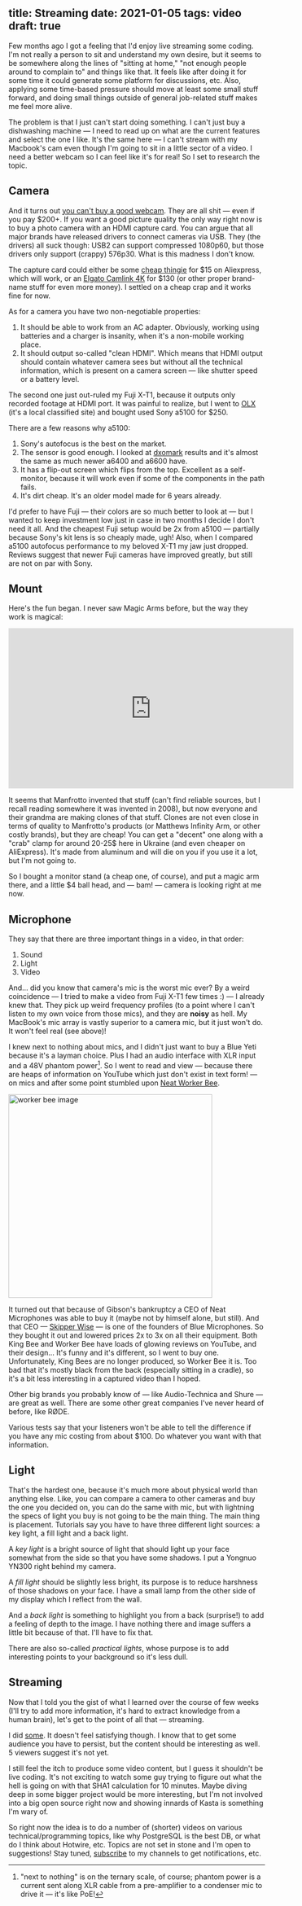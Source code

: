 title: Streaming
date: 2021-01-05
tags: video
draft: true
----

Few months ago I got a feeling that I'd enjoy live streaming some coding. I'm not really a person to sit and understand my own desire, but it seems to be somewhere along the lines of "sitting at home," "not enough people around to complain to" and things like that. It feels like after doing it for some time it could generate some platform for discussions, etc. Also, applying some time-based pressure should move at least some small stuff forward, and doing small things outside of general job-related stuff makes me feel more alive.

The problem is that I just can't start doing something. I can't just buy a dishwashing machine  — I need to read up on what are the current features and select the one I like. It's the same here  — I can't stream with my Macbook's cam even though I'm going to sit in a little sector of a video. I need a better webcam so I can feel like it's for real! So I set to research the topic.


## Camera

And it turns out [you can't buy a good webcam](https://vsevolod.net/good-webcams/). They are all shit — even if you pay $200+. If you want a good picture quality the only way right now is to buy a photo camera with an HDMI capture card. You can argue that all major brands have released drivers to connect cameras via USB. They (the drivers) all suck though: USB2 can support compressed 1080p60, but those drivers only support (crappy) 576p30. What is this madness I don't know.

The capture card could either be some [cheap thingie](https://aliexpress.com/item/4000917130635.html) for $15 on Aliexpress, which will work, or an [Elgato Camlink 4K](https://www.amazon.com/dp/B07K3FN5MR) for $130 (or other proper brand-name stuff for even more money). I settled on a cheap crap and it works fine for now.

As for a camera you have two non-negotiable properties:

1) It should be able to work from an AC adapter. Obviously, working using batteries and a charger is insanity, when it's a non-mobile working place.
2) It should output so-called "clean HDMI". Which means that HDMI output should contain whatever camera sees but without all the technical information, which is present on a camera screen  — like shutter speed or a battery level.

The second one just out-ruled my Fuji X-T1, because it outputs only recorded footage at HDMI port. It was painful to realize, but I went to [OLX](https://www.olx.ua/) (it's a local classified site) and bought used Sony a5100 for $250. 

There are a few reasons why a5100:

1) Sony's autofocus is the best on the market.
2) The sensor is good enough. I looked at [dxomark](https://www.dxomark.com/sony-a5100-sensor-review-uncompromising-performance/) results and it's almost the same as much newer a6400 and a6600 have.
3) It has a flip-out screen which flips from the top. Excellent as a self-monitor, because it will work even if some of the components in the path fails.
4) It's dirt cheap. It's an older model made for 6 years already.

I'd prefer to have Fuji — their colors are so much better to look at — but I wanted to keep investment low just in case in two months I decide I don't need it all. And the cheapest Fuji setup would be 2x from a5100 — partially because Sony's kit lens is so cheaply made, ugh! Also, when I compared a5100 autofocus performance to my beloved X-T1 my jaw just dropped. Reviews suggest that newer Fuji cameras have improved greatly, but still are not on par with Sony.


## Mount

Here's the fun began. I never saw Magic Arms before, but the way they work is magical:

<iframe width="560" height="315" src="https://www.youtube.com/embed/yfE00pXkL8U" frameborder="0" allow="accelerometer; autoplay; clipboard-write; encrypted-media; gyroscope; picture-in-picture" allowfullscreen></iframe>

It seems that Manfrotto invented that stuff (can't find reliable sources, but I recall reading somewhere it was invented in 2008), but now everyone and their grandma are making clones of that stuff. Clones are not even close in terms of quality to Manfrotto's products (or Matthews Infinity Arm, or other costly brands), but they are cheap! You can get a "decent" one along with a "crab" clamp for around 20-25$ here in Ukraine (and even cheaper on AliExpress). It's made from aluminum and will die on you if you use it a lot, but I'm not going to.

So I bought a monitor stand (a cheap one, of course), and put a magic arm there, and a little $4 ball head, and — bam! — camera is looking right at me now.


## Microphone

They say that there are three important things in a video, in that order:

1. Sound
2. Light
3. Video

And... did you know that camera's mic is the worst mic ever? By a weird coincidence — I tried to make a video from Fuji X-T1 few times :) — I already knew that. They pick up weird frequency profiles (to a point where I can't listen to my own voice from those mics), and they are **noisy** as hell. My MacBook's mic array is vastly superior to a camera mic, but it just won't do. It won't feel real (see above)!

I knew next to nothing about mics, and I didn't just want to buy a Blue Yeti because it's a layman choice. Plus I had an audio interface with XLR input and a 48V phantom power[^1]. So I went to read and view — because there are heaps of information on YouTube which just don't exist in text form! — on mics and after some point stumbled upon [Neat Worker Bee](https://www.neatmic.com/bee/worker-bee-microphone/).

[^1]: "next to nothing" is on the ternary scale, of course; phantom power is a current sent along XLR cable from a pre-amplifier to a condenser mic to drive it — it's like PoE!

<div class="center"><img alt="worker bee image" src="https://solovyov.net/blog/2021/streaming/" height="400px"></div>

It turned out that because of Gibson's bankruptcy a CEO of Neat Microphones was able to buy it (maybe not by himself alone, but still). And that CEO  — [Skipper Wise](https://en.wikipedia.org/wiki/Skipper_Wise) — is one of the founders of Blue Microphones. So they bought it out and lowered prices 2x to 3x on all their equipment. Both King Bee and Worker Bee have loads of glowing reviews on YouTube, and their design... It's funny and it's different, so I went to buy one. Unfortunately, King Bees are no longer produced, so Worker Bee it is. Too bad that it's mostly black from the back (especially sitting in a cradle), so it's a bit less interesting in a captured video than I hoped.

Other big brands you probably know of — like Audio-Technica and Shure — are great as well. There are some other great companies I've never heard of before, like RØDE. 

Various tests say that your listeners won't be able to tell the difference if you have any mic costing from about $100. Do whatever you want with that information.


## Light

That's the hardest one, because it's much more about physical world than anything else. Like, you can compare a camera to other cameras and buy the one you decided on, you can do the same with mic, but with lightning the specs of light you buy is not going to be the main thing. The main thing is placement. Tutorials say you have to have three different light sources: a key light, a fill light and a back light.

A *key light* is a bright source of light that should light up your face somewhat from the side so that you have some shadows. I put a Yongnuo YN300 right behind my camera. 

A *fill light* should be slightly less bright, its purpose is to reduce harshness of those shadows on your face. I have a small lamp from the other side of my display which I reflect from the wall.

And a *back light* is something to highlight you from a back (surprise!) to add a feeling of depth to the image. I have nothing there and image suffers a little bit because of that. I'll have to fix that.

There are also so-called *practical lights*, whose purpose is to add interesting points to your background so it's less dull.


## Streaming

Now that I told you the gist of what I learned over the course of few weeks (I'll try to add more information, it's hard to extract knowledge from a human brain), let's get to the point of all that — streaming.

I did [some](https://www.youtube.com/playlist?list=PL7gxcNpwRVlp1Xepntn5EiUFo0YjtT8ok). It doesn't feel satisfying though. I know that to get some audience you have to persist, but the content should be interesting as well. 5 viewers suggest it's not yet.

I still feel the itch to produce some video content, but I guess it shouldn't be live coding. It's not exciting to watch some guy trying to figure out what the hell is going on with that SHA1 calculation for 10 minutes. Maybe diving deep in some bigger project would be more interesting, but I'm not involved into a big open source right now and showing innards of Kasta is something I'm wary of. 

So right now the idea is to do a number of (shorter) videos on various technical/programming topics, like why PostgreSQL is the best DB, or what do I think about Hotwire, etc. Topics are not set in stone and I'm open to suggestions! Stay tuned, [subscribe](https://www.youtube.com/c/asolovyov) to my channels to get notifications, etc.